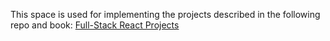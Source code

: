 This space is used for implementing the projects described in the following repo and book:
[Full-Stack React Projects](https://github.com/PacktPublishing/Full-Stack-React-Projects-Second-Edition)
